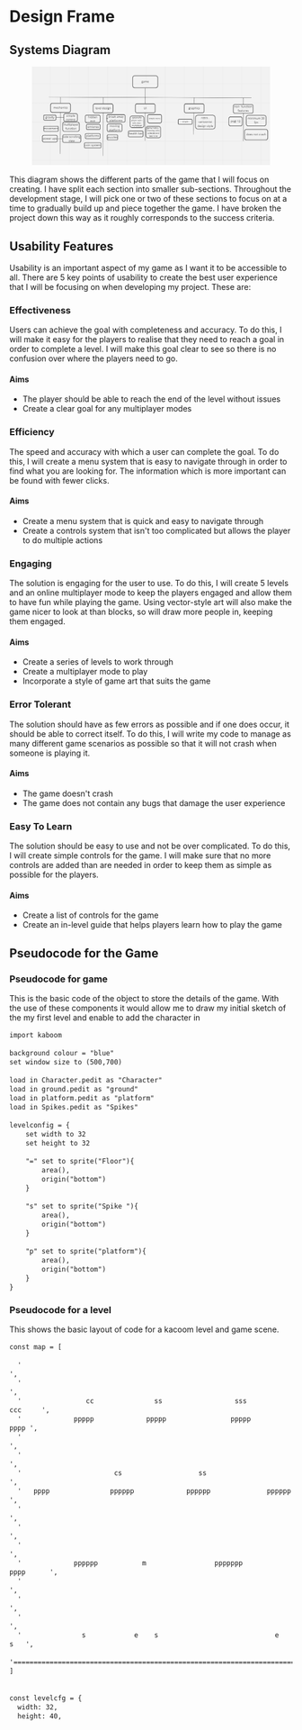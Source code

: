 # Design Frame

## Systems Diagram

<figure><img src="../.gitbook/assets/image.png" alt=""><figcaption></figcaption></figure>

This diagram shows the different parts of the game that I will focus on creating. I have split each section into smaller sub-sections. Throughout the development stage, I will pick one or two of these sections to focus on at a time to gradually build up and piece together the game. I have broken the project down this way as it roughly corresponds to the success criteria.

## Usability Features

Usability is an important aspect of my game as I want it to be accessible to all. There are 5 key points of usability to create the best user experience that I will be focusing on when developing my project. These are:

### Effectiveness

Users can achieve the goal with completeness and accuracy. To do this, I will make it easy for the players to realise that they need to reach a goal in order to complete a level. I will make this goal clear to see so there is no confusion over where the players need to go.

#### Aims

* The player should be able to reach the end of the level without issues&#x20;
* Create a clear goal for any multiplayer modes

### Efficiency

The speed and accuracy with which a user can complete the goal. To do this, I will create a menu system that is easy to navigate through in order to find what you are looking for. The information which is more important can be found with fewer clicks.

#### Aims

* Create a menu system that is quick and easy to navigate through
* Create a controls system that isn't too complicated but allows the player to do multiple actions

### Engaging

The solution is engaging for the user to use. To do this, I will create 5 levels and an online multiplayer mode to keep the players engaged and allow them to have fun while playing the game. Using vector-style art will also make the game nicer to look at than blocks, so will draw more people in, keeping them engaged.

#### Aims

* Create a series of levels to work through
* Create a multiplayer mode to play
* Incorporate a style of game art that suits the game

### Error Tolerant

The solution should have as few errors as possible and if one does occur, it should be able to correct itself. To do this, I will write my code to manage as many different game scenarios as possible so that it will not crash when someone is playing it.

#### Aims

* The game doesn't crash
* The game does not contain any bugs that damage the user experience

### Easy To Learn

The solution should be easy to use and not be over complicated. To do this, I will create simple controls for the game. I will make sure that no more controls are added than are needed in order to keep them as simple as possible for the players.

#### Aims

* Create a list of controls for the game
* Create an in-level guide that helps players learn how to play the game

## Pseudocode for the Game

### Pseudocode for game

This is the basic code of the object to store the details of the game. With the use of these components it would allow me to draw my initial sketch of the my first level and enable to add the character in

```
import kaboom

background colour = "blue"
set window size to (500,700)

load in Character.pedit as "Character"
load in ground.pedit as "ground"
load in platform.pedit as "platform"
load in Spikes.pedit as "Spikes"

levelconfig = {
    set width to 32
    set height to 32

    "=" set to sprite("Floor"){
        area(),
        origin("bottom")
    }
    
    "s" set to sprite("Spike "){
        area(),
        origin("bottom")
    }

    "p" set to sprite("platform"){
        area(),
        origin("bottom")
    }
}
```

### Pseudocode for a level

This shows the basic layout of code for a kacoom level and game scene.&#x20;

```
const map = [

  '                                                                             ',
  '                                                                             ',
  '                cc               ss                  sss                ccc     ',
  '             ppppp             ppppp                ppppp              pppp ',
  '                                                                             ',
  '                                                                              ',
  '                       cs                   ss                                   ',
  '   pppp               pppppp             pppppp              pppppp         ',
  '                                                                              ',
  '                                                                             ',
  '                                                                             ',
  '             pppppp           m                 ppppppp          pppp      ',
  '                                                                             ',
  '                                                                             ',
  '                                                                             ',
  '               s            e    s                             e          s   ',
  '============================================================================',
]


const levelcfg = {
  width: 32,
  height: 40,
```
